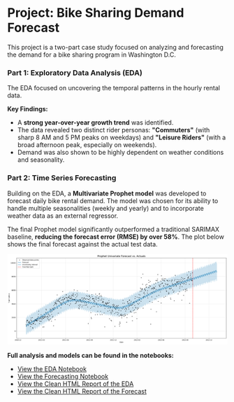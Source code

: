 
# Project: Bike Sharing Demand Forecast

This project is a two-part case study focused on analyzing and forecasting the demand for a bike sharing program in Washington D.C.

### Part 1: Exploratory Data Analysis (EDA)
The EDA focused on uncovering the temporal patterns in the hourly rental data.

**Key Findings:**
*   A **strong year-over-year growth trend** was identified.
*   The data revealed two distinct rider personas: **"Commuters"** (with sharp 8 AM and 5 PM peaks on weekdays) and **"Leisure Riders"** (with a broad afternoon peak, especially on weekends).
*   Demand was also shown to be highly dependent on weather conditions and seasonality.

### Part 2: Time Series Forecasting
Building on the EDA, a **Multivariate Prophet model** was developed to forecast daily bike rental demand. The model was chosen for its ability to handle multiple seasonalities (weekly and yearly) and to incorporate weather data as an external regressor.

The final Prophet model significantly outperformed a traditional SARIMAX baseline, **reducing the forecast error (RMSE) by over 58%**. The plot below shows the final forecast against the actual test data.

![Prophet Model Forecast](./images/forecast.png)

**Full analysis and models can be found in the notebooks:**
*   [View the EDA Notebook](./Bike_Sharing_EDA.ipynb)
*   [View the Forecasting Notebook](./Bike_Sharing_Forecasting.ipynb)
*   [View the Clean HTML Report of the EDA](https://htmlpreview.github.io/?https://raw.githubusercontent.com/jalhane88/Data-Analysis-Portfolio/refs/heads/main/project_bike_sharing/Bike_Sharing_EDA.html)
*   [View the Clean HTML Report of the Forecast](https://htmlpreview.github.io/?https://raw.githubusercontent.com/jalhane88/Data-Analysis-Portfolio/refs/heads/main/project_bike_sharing/Bike_Sharing_Forecasting.html)
